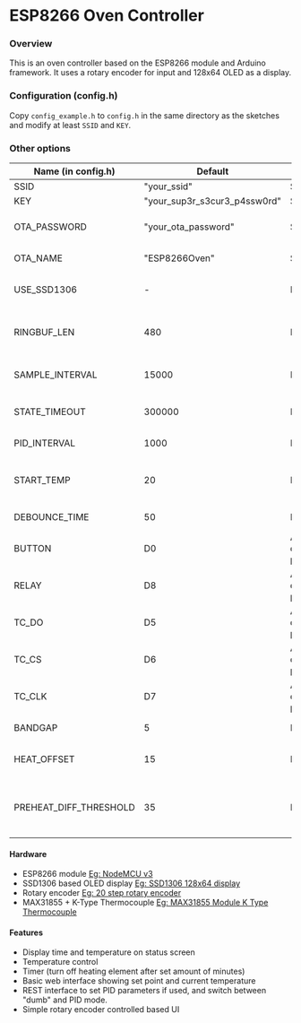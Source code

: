 # ESP8266 Oven Controller
### Overview
This is an oven controller based on the ESP8266 module and Arduino framework.
It uses a rotary encoder for input and 128x64 OLED as a display.

### Configuration (config.h)
Copy `config_example.h` to `config.h` in the same directory as the sketches and modify at least `SSID` and `KEY`.

### Other options
| Name (in config.h) | Default | Type | Description |
|--------------------|---------|------|-------------|
| SSID               |"your_ssid" | String | Wifi Network name (SSID) |
| KEY                |"your_sup3r_s3cur3_p4ssw0rd" | String | WiFi Password/Key |
| OTA_PASSWORD       | "your_ota_password" | String | OTA password used to update from Arduino IDE over the air |
| OTA_NAME           | "ESP8266Oven" | String | Name of device (should show up in Arduino IDE) |
| USE_SSD1306        | -       | Define | Use SSD1306 display, recommended. Display code stubbed out if not defined |
| RINGBUF_LEN        | 480 | Integer | Length of Ring Buffer for measurements (depends on available RAM, default was found to be sensible) |
| SAMPLE_INTERVAL    |15000 | Integer | Milliseconds between taking measurements (Default 15s) |
| STATE_TIMEOUT      |300000| Integer | State timeout (ms), go back to status screen after this time (Default 30s) |
| PID_INTERVAL       | 1000 | Integer | Time (ms) between PID loop executions (Default 1s) |
| START_TEMP         | 20   | Integer | Default starting temperature (Celsius) when setting via rotary encode (Default 20°C) |
| DEBOUNCE_TIME      | 50   | Integer | Debounce time (ms), this should be fine as default |
| BUTTON             | D0   | Arduino data pin | Button attached to this arduino pin |
| RELAY              | D8   | Arduino data pin | Element relay pin |
| TC_DO              | D5   | Arduino data pin | Thermocouple data pin |
| TC_CS              | D6   | Arduino data pin | Thermocouple chip select |
| TC_CLK             | D7   | Arduino data pin | Thermocouple clk pin |
| BANDGAP            | 5    | Integer | Hysteresis for on/off switching |
| HEAT_OFFSET        | 15   | Integer | If temp goes below setpoint-HEAT_OFFSET, activate element|
| PREHEAT_DIFF_THRESHOLD |35| Integer | If within PREHEAT_DIFF_THRESHOLD degrees of setpoint switch to PID mode, was an attempt to speed up pre-heating |


#### Hardware
- ESP8266 module [Eg: NodeMCU v3](https://www.aliexpress.com/item/ESP8266-CH340G-CH340-G-NodeMcu-V3-Lua-Wireless-WIFI-Module-Connector-Development-Board-CP2102-Based-ESP/32893723423.html)
- SSD1306 based OLED display [Eg: SSD1306 128x64 display](https://www.aliexpress.com/item/0-96-inch-IIC-Serial-Yellow-Blue-OLED-Display-Module-128X64-I2C-SSD1306-12864-LCD-Screen/32902463963.html)
- Rotary encoder [Eg: 20 step rotary encoder](http://www.communica.co.za/Catalog/Details/P0539677265)
- MAX31855 + K-Type Thermocouple [Eg: MAX31855 Module K Type Thermocouple](https://www.aliexpress.com/item/MAX31855-Module-K-Type-Thermocouple-temp-Sensor-new-0-800-Degrees-Temperature-measurement-module/32747807971.html)

#### Features
- Display time and temperature on status screen
- Temperature control
- Timer (turn off heating element after set amount of minutes)
- Basic web interface showing set point and current temperature
- REST interface to set PID parameters if used, and switch between "dumb" and PID mode.
- Simple rotary encoder controlled based UI

